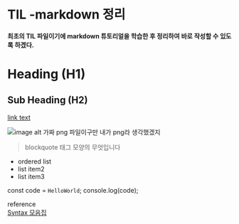 # TIL -markdown 정리
#### 최초의 TIL 파일이기에 markdown 튜토리얼을 학습한 후 정리하여 바로 작성할 수 있도록 하겠다.

# Heading (H1)

## Sub Heading (H2)

[link text](https://www.youtube.com/watch?v=qhoXn4bIE1s)

![image alt 가짜 png 파일이구만](https://images.rawpixel.com/image_png_social_square/czNmcy1wcml2YXRlL3Jhd3BpeGVsX2ltYWdlcy93ZWJzaXRlX2NvbnRlbnQvam9iNjgwLTE2Ni1wLWwxZGJ1cTN2LnBuZw.png) 내가 png라 생각했겠지

>blockquote 태그 모양의 무엇입니다
- ordered list
- list item2
- list item3

const code = `HelloWorld`;
console.log(code);


reference<br>
<a href ="https://www.markdownguide.org/basic-syntax/">Syntax 모음집</a>


